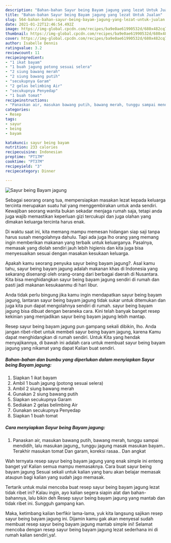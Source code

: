 ```yaml
---
description: "Bahan-bahan Sayur being Bayam jagung yang lezat Untuk Jualan"
title: "Bahan-bahan Sayur being Bayam jagung yang lezat Untuk Jualan"
slug: 564-bahan-bahan-sayur-being-bayam-jagung-yang-lezat-untuk-jualan
date: 2021-01-22T12:46:54.492Z
image: https://img-global.cpcdn.com/recipes/ba9e0ae61990532d/680x482cq70/sayur-being-bayam-jagung-foto-resep-utama.jpg
thumbnail: https://img-global.cpcdn.com/recipes/ba9e0ae61990532d/680x482cq70/sayur-being-bayam-jagung-foto-resep-utama.jpg
cover: https://img-global.cpcdn.com/recipes/ba9e0ae61990532d/680x482cq70/sayur-being-bayam-jagung-foto-resep-utama.jpg
author: Isabelle Dennis
ratingvalue: 3.2
reviewcount: 11
recipeingredient:
- "1 ikat bayam"
- "1 buah jagung potong sesuai selera"
- "2 siung bawang merah"
- "2 siung bawang putih"
- "secukupnya Garam"
- "2 gelas belimbing Air"
- "secukupnya Penyedap"
- "1 buah tomat"
recipeinstructions:
- "Panaskan air, masukan bawang putih, bawang merah, tunggu sampai mendidih, lalu masukan jagung,, tunggu jagung masak masukan bayam.. Terakhir masukan tomat Dan garam, koreksi rasaa.. Dan angkat"
categories:
- Resep
tags:
- sayur
- being
- bayam

katakunci: sayur being bayam 
nutrition: 233 calories
recipecuisine: Indonesian
preptime: "PT17M"
cooktime: "PT37M"
recipeyield: "3"
recipecategory: Dinner

---
```



![Sayur being Bayam jagung](https://img-global.cpcdn.com/recipes/ba9e0ae61990532d/680x482cq70/sayur-being-bayam-jagung-foto-resep-utama.jpg)

Sebagai seorang orang tua, mempersiapkan masakan lezat kepada keluarga tercinta merupakan suatu hal yang menggembirakan untuk anda sendiri. Kewajiban seorang  wanita bukan sekadar menjaga rumah saja, tetapi anda juga wajib memastikan keperluan gizi tercukupi dan juga olahan yang dimakan keluarga tercinta harus enak.

Di waktu  saat ini, kita memang mampu memesan hidangan siap saji tanpa harus susah mengolahnya dahulu. Tapi ada juga lho orang yang memang ingin memberikan makanan yang terbaik untuk keluarganya. Pasalnya, memasak yang diolah sendiri jauh lebih higienis dan kita juga bisa menyesuaikan sesuai dengan masakan kesukaan keluarga. 



Apakah kamu seorang penyuka sayur being bayam jagung?. Asal kamu tahu, sayur being bayam jagung adalah makanan khas di Indonesia yang sekarang disenangi oleh orang-orang dari berbagai daerah di Nusantara. Kita bisa menghidangkan sayur being bayam jagung sendiri di rumah dan pasti jadi makanan kesukaanmu di hari libur.

Anda tidak perlu bingung jika kamu ingin mendapatkan sayur being bayam jagung, lantaran sayur being bayam jagung tidak sukar untuk ditemukan dan juga kita pun dapat mengolahnya sendiri di rumah. sayur being bayam jagung bisa dibuat dengan beraneka cara. Kini telah banyak banget resep kekinian yang menjadikan sayur being bayam jagung lebih mantap.

Resep sayur being bayam jagung pun gampang sekali dibikin, lho. Anda jangan ribet-ribet untuk membeli sayur being bayam jagung, karena Kamu dapat menghidangkan di rumah sendiri. Untuk Kita yang hendak menyajikannya, di bawah ini adalah cara untuk membuat sayur being bayam jagung yang nikamat yang dapat Kalian buat sendiri.

<!--inarticleads1-->

##### Bahan-bahan dan bumbu yang diperlukan dalam menyiapkan Sayur being Bayam jagung:

1. Siapkan 1 ikat bayam
1. Ambil 1 buah jagung (potong sesuai selera)
1. Ambil 2 siung bawang merah
1. Gunakan 2 siung bawang putih
1. Siapkan secukupnya Garam
1. Sediakan 2 gelas belimbing Air
1. Gunakan secukupnya Penyedap
1. Siapkan 1 buah tomat




<!--inarticleads2-->

##### Cara menyiapkan Sayur being Bayam jagung:

1. Panaskan air, masukan bawang putih, bawang merah, tunggu sampai mendidih, lalu masukan jagung,, tunggu jagung masak masukan bayam.. Terakhir masukan tomat Dan garam, koreksi rasaa.. Dan angkat




Wah ternyata resep sayur being bayam jagung yang enak simple ini enteng banget ya! Kalian semua mampu memasaknya. Cara buat sayur being bayam jagung Sesuai sekali untuk kalian yang baru akan belajar memasak ataupun bagi kalian yang sudah jago memasak.

Tertarik untuk mulai mencoba buat resep sayur being bayam jagung lezat tidak ribet ini? Kalau ingin, ayo kalian segera siapin alat dan bahan-bahannya, lalu bikin deh Resep sayur being bayam jagung yang mantab dan tidak ribet ini. Sungguh gampang kan. 

Maka, ketimbang kalian berfikir lama-lama, yuk kita langsung sajikan resep sayur being bayam jagung ini. Dijamin kamu gak akan menyesal sudah membuat resep sayur being bayam jagung mantab simple ini! Selamat mencoba dengan resep sayur being bayam jagung lezat sederhana ini di rumah kalian sendiri,ya!.

